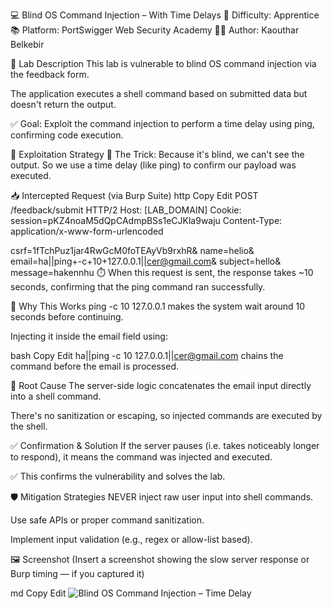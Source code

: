 💻 Blind OS Command Injection – With Time Delays
🧠 Difficulty: Apprentice
📚 Platform: PortSwigger Web Security Academy
👩‍💻 Author: Kaouthar Belkebir

📌 Lab Description
This lab is vulnerable to blind OS command injection via the feedback form.

The application executes a shell command based on submitted data but doesn't return the output.

✅ Goal: Exploit the command injection to perform a time delay using ping, confirming code execution.

🧪 Exploitation Strategy
🧩 The Trick:
Because it's blind, we can't see the output. So we use a time delay (like ping) to confirm our payload was executed.

📥 Intercepted Request (via Burp Suite)
http
Copy
Edit
POST /feedback/submit HTTP/2
Host: [LAB_DOMAIN]
Cookie: session=pKZ4noaM5dQpCAdmpBSs1eCJKla9waju
Content-Type: application/x-www-form-urlencoded

csrf=1fTchPuz1jar4RwGcM0foTEAyVb9rxhR&
name=helio&
email=ha||ping+-c+10+127.0.0.1||cer@gmail.com&
subject=hello&
message=hakennhu
⏱️ When this request is sent, the response takes ~10 seconds, confirming that the ping command ran successfully.

🧠 Why This Works
ping -c 10 127.0.0.1 makes the system wait around 10 seconds before continuing.

Injecting it inside the email field using:

bash
Copy
Edit
ha||ping -c 10 127.0.0.1||cer@gmail.com
chains the command before the email is processed.

🔬 Root Cause
The server-side logic concatenates the email input directly into a shell command.

There's no sanitization or escaping, so injected commands are executed by the shell.

✅ Confirmation & Solution
If the server pauses (i.e. takes noticeably longer to respond), it means the command was injected and executed.

✅ This confirms the vulnerability and solves the lab.

🛡️ Mitigation Strategies
NEVER inject raw user input into shell commands.

Use safe APIs or proper command sanitization.

Implement input validation (e.g., regex or allow-list based).

🖼️ Screenshot
(Insert a screenshot showing the slow server response or Burp timing — if you captured it)

md
Copy
Edit
![Blind OS Command Injection – Time Delay](https://github.com/kabilala/your_repo/blob/main/images/blind-os-injection-lab2.png?raw=true)
